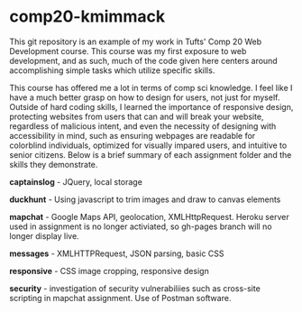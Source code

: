 # comp20-kmimmack

This git repository is an example of my work in Tufts' Comp 20 Web Development course. This course was my first exposure to web development, and as such, much of the code given here centers around accomplishing simple tasks which utilize specific skills. 

This course has offered me a lot in terms of comp sci knowledge. I feel like I have a much better grasp on how to design for users, not just for myself. Outside of hard coding skills, I learned the importance of responsive design, protecting websites from users that can and will break your website, regardless of malicious intent, and even the necessity of designing with accessibility in mind, such as ensuring webpages are readable for colorblind individuals, optimized for visually impared users, and intuitive to senior citizens. Below is a brief summary of each assignment folder and the skills they demonstrate.

**captainslog** - JQuery, local storage

**duckhunt** - Using javascript to trim images and draw to canvas elements

**mapchat** - Google Maps API, geolocation, XMLHttpRequest. Heroku server used in assignment is no longer activiated, so gh-pages branch will no longer display live.

**messages** - XMLHTTPRequest, JSON parsing, basic CSS

**responsive** - CSS image cropping, responsive design

**security** - investigation of security vulnerabiliies such as cross-site scripting in mapchat assignment. Use of Postman software.
